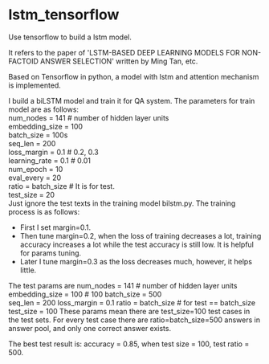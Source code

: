 # lstm_tensorflow
Use tensorflow to build a lstm model.

It refers to the paper of 'LSTM-BASED DEEP LEARNING MODELS FOR NON-FACTOID ANSWER SELECTION' written by Ming Tan, etc.

Based on Tensorflow in python, a model with lstm and attention mechanism is implemented.

I build a biLSTM model and train it for QA system. The parameters for train model are as follows:   
    num_nodes = 141        # number of hidden layer units         
    embedding_size = 100            
    batch_size = 100s           
    seq_len = 200           
    loss_margin = 0.1        # 0.2, 0.3         
    learning_rate = 0.1      # 0.01         
    num_epoch = 10          
    eval_every = 20     
    ratio = batch_size       # It is for test.      
    test_size = 20    
Just ignore the test texts in the training model bilstm.py. 
The training process is as follows: 
  - First I set margin=0.1.
  - Then tune margin=0.2, when the loss of training decreases a lot, training accuracy increases a lot while the test accuracy is still low. It is helpful for params tuning.
  - Later I tune margin=0.3 as the loss decreases much, however, it helps little. 

The test params are
    num_nodes = 141           # number of hidden layer units
    embedding_size = 100      # 100
    batch_size = 500          
    seq_len = 200
    loss_margin = 0.1
    ratio = batch_size        # for test  == batch_size
    test_size = 100 
These params mean there are test_size=100 test cases in the test sets. For every test case there are ratio=batch_size=500 answers in answer pool, and only one correct answer exists. 

The best test result is: accuracy = 0.85, when test size = 100, test ratio = 500.


